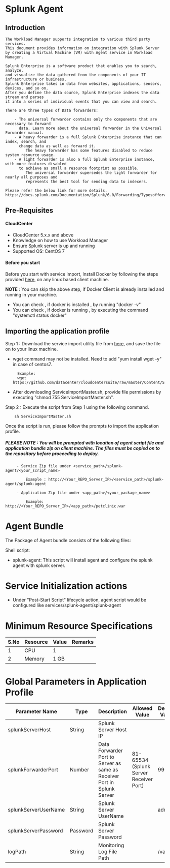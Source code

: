 # Splunk Agent
## Introduction
    The Workload Manager supports integration to various third party services. 
    This document provides information on integration with Splunk Server 
    by creating a Virtual Machine (VM) with Agent service in Workload Manager.
    
    Splunk Enterprise is a software product that enables you to search, analyze, 
	and visualize the data gathered from the components of your IT infrastructure or business. 
	Splunk Enterprise takes in data from websites, applications, sensors, devices, and so on. 
	After you define the data source, Splunk Enterprise indexes the data stream and parses 
	it into a series of individual events that you can view and search.

	There are three types of Data forwarders:

		- The universal forwarder contains only the components that are necessary to forward 
		  data. Learn more about the universal forwarder in the Universal Forwarder manual.
		- A heavy forwarder is a full Splunk Enterprise instance that can index, search, and 
		  change data as well as forward it. 
			 The heavy forwarder has some features disabled to reduce system resource usage.
		- A light forwarder is also a full Splunk Enterprise instance, with more features disabled 
		  to achieve as small a resource footprint as possible. 
			 The universal forwarder supersedes the light forwarder for nearly all purposes and 
			 represents the best tool for sending data to indexers.

    Please refer the below link for more details.
    https://docs.splunk.com/Documentation/Splunk/6.0/Forwarding/Typesofforwarders
	
## Pre-Requisites
#### CloudCenter
- CloudCenter 5.x.x and above
- Knowledge on how to use Workload Manager  
- Ensure Splunk server is up and running
- Supported OS: CentOS 7

#### Before you start
Before you start with service import, Install Docker by following the steps provided [here](https://wwwin-github.cisco.com/CloudCenterSuite/Content-Factory/raw/master/dockerimages/Steps%20for%20Installation%20of%20Docker%20CE%20on%20CentOS7_V2.docx), on any linux based client machine.

**NOTE** : You can skip the above step, if Docker Client is already installed and running in your machine. 
- You can check , if docker is installed , by running "docker -v"
- You can check , if docker is running , by executing the command "systemctl status docker"

## Importing the application profile

Step 1 : Download the service import utility file  from [here](https://raw.githubusercontent.com/datacenter/cloudcentersuite/master/Content/Scripts/ServiceImportMaster.sh), and save the file on to your linux machine.
- wget command may not be installed. Need to add "yum install wget -y" in case of centos7.

	    Example: 
        wget https://github.com/datacenter/cloudcentersuite/raw/master/Content/Scripts/ServiceImportMaster.sh
				
- After downloading ServiceImportMaster.sh, provide file permissions by executing "chmod 755 ServiceImportMaster.sh".
				

Step 2 : Execute the script from Step 1 using the following command.

        sh ServiceImportMaster.sh

Once the script is run, please follow the prompts to import the application profile.

##### PLEASE NOTE : You will be prompted with location of agent script file and application bundle zip on client machine. The files must be copied on to the repository before proceeding to deploy.

         - Service Zip file under <service_path>/splunk-agent/<your_script_name>
                    
             Example : http://<Your_REPO_Server_IP>/<service_path>/splunk-agent/splunk-agent 
    
         - Application Zip file under <app_path>/<your_package_name>
            
             Example: http://<Your_REPO_Server_IP>/<app_path>/petclinic.war

# Agent Bundle

The Package of Agent bundle consists of the following files:

Shell script:
 - splunk-agent: This script will install agent and configure the splunk agent with splunk server.

# Service Initialization actions
   - Under "Post-Start Script" lifecycle action, agent script would be configured like services/splunk-agent/splunk-agent
   
# Minimum Resource Specifications
     
S.No    | Resource    |  Value   | Remarks
----    | ----------  | ---------| ------- 
 1      |  CPU        | 1        |        
 2      |  Memory     | 1 GB     |     
 

 # Global Parameters in Application Profile

| Parameter Name	| Type	 | Description | Allowed Value |Default Value |
| ------ | ------ | ------ |------ | ------ |
| splunkServerHost | String | Splunk Server Host IP |   |  |  |
| splunkForwarderPort | Number | Data Forwarder Port to Server as same as Receiver Port in Splunk Server | 81-65534 (Splunk Server Receiver Port) | 9997 | 
| splunkServerUserName | String | Splunk Server UserName | | admin |
| splunkServerPassword | Password | Splunk Server Password | | |
| logPath | String | Monitoring Log File Path | | /var/log | 
   
 